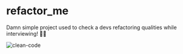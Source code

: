 # refactor_me
Damn simple project used to check a devs refactoring qualities while interviewing! 🤘🌟


![clean-code](https://www.wlion.com/wp-content/uploads/2017/04/CleanCode.jpg)
